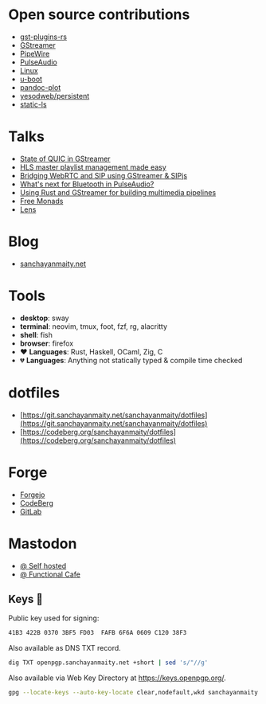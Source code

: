 # Open source contributions

- [gst-plugins-rs](https://gitlab.freedesktop.org/gstreamer/gst-plugins-rs/-/merge_requests?scope=all&state=all&author_username=SanchayanMaity)
- [GStreamer](https://gitlab.freedesktop.org/gstreamer/gstreamer/-/merge_requests?scope=all&state=all&author_username=SanchayanMaity)
- [PipeWire](https://gitlab.freedesktop.org/pipewire/pipewire/-/merge_requests?scope=all&state=all&author_username=SanchayanMaity)
- [PulseAudio](https://gitlab.freedesktop.org/pulseaudio/pulseaudio/-/merge_requests?scope=all&state=all&author_username=SanchayanMaity)
- [Linux](https://git.kernel.org/pub/scm/linux/kernel/git/torvalds/linux.git/log/?qt=author&q=Sanchayan+Maity)
- [u-boot](https://source.denx.de/u-boot/u-boot/-/commits/master?search=Sanchayan%20Maity)
- [pandoc-plot](https://github.com/LaurentRDC/pandoc-plot/commits/master/?author=SanchayanMaity)
- [yesodweb/persistent](https://github.com/yesodweb/persistent/commits/master/?author=SanchayanMaity)
- [static-ls](https://github.com/josephsumabat/static-ls/commits/main/?author=SanchayanMaity)

# Talks

- [State of QUIC in GStreamer](https://gstconf.ubicast.tv/videos/state-of-quic-in-gstreamer/)
- [HLS master playlist management made easy](https://gstconf.ubicast.tv/videos/hls-master-playlist-management-made-easy/)
- [Bridging WebRTC and SIP using GStreamer & SIPjs](https://gstconf.ubicast.tv/videos/bridging-webrtc-and-sip-using-gstreamer-sipjs/)
- [What's next for Bluetooth in PulseAudio?](https://www.youtube.com/watch?v=aU8Hjt2h6GQ)
- [Using Rust and GStreamer for building multimedia pipelines](https://hasgeek.com/rustlang/rustlang-mini-conference/schedule/using-rust-for-building-multimedia-pipelines-using-gstreamer-UfW59v9esDeZut5mXUVXhy)
- [Free Monads](https://www.youtube.com/watch?v=fhu1UQel5eo)
- [Lens](https://www.youtube.com/watch?v=0sAvCCAz8DQ)

# Blog

- [sanchayanmaity.net](https://sanchayanmaity.net)

# Tools

- **desktop**: sway
- **terminal**: neovim, tmux, foot, fzf, rg, alacritty
- **shell**: fish
- **browser**: firefox
- ❤️  **Languages**: Rust, Haskell, OCaml, Zig, C
- 💔 **Languages**: Anything not statically typed & compile time checked

# dotfiles

- [https://git.sanchayanmaity.net/sanchayanmaity/dotfiles](https://git.sanchayanmaity.net/sanchayanmaity/dotfiles)
- [https://codeberg.org/sanchayanmaity/dotfiles](https://codeberg.org/sanchayanmaity/dotfiles)

# Forge

- [Forgejo](https://git.sanchayanmaity.net/sanchayanmaity)
- [CodeBerg](https://codeberg.org/sanchayanmaity)
- [GitLab](https://gitlab.freedesktop.org/SanchayanMaity)

# Mastodon

- [@ Self hosted](https://sanchayanmaity.com/@sanchayan)
- [@ Functional Cafe](https://functional.cafe/@sanchayan)

## Keys :key:

 Public key used for signing:

```bash
41B3 422B 0370 3BF5 FD03  FAFB 6F6A 0609 C120 38F3
```

Also available as DNS TXT record.

```bash
dig TXT openpgp.sanchayanmaity.net +short | sed 's/"//g'
```

Also available via Web Key Directory at https://keys.openpgp.org/.

```bash
gpg --locate-keys --auto-key-locate clear,nodefault,wkd sanchayanmaity.net
```
